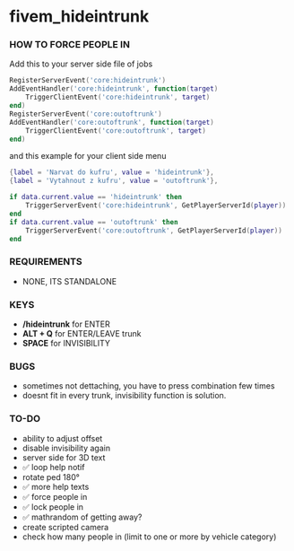 # fivem_hideintrunk
### HOW TO FORCE PEOPLE IN ###

Add this to your server side file of jobs
```lua
RegisterServerEvent('core:hideintrunk')
AddEventHandler('core:hideintrunk', function(target)
    TriggerClientEvent('core:hideintrunk', target)
end)
RegisterServerEvent('core:outoftrunk')
AddEventHandler('core:outoftrunk', function(target)
    TriggerClientEvent('core:outoftrunk', target)
end)
```
and this example for your client side menu
```lua
{label = 'Narvat do kufru', value = 'hideintrunk'},            
{label = 'Vytahnout z kufru', value = 'outoftrunk'}, 

if data.current.value == 'hideintrunk' then
    TriggerServerEvent('core:hideintrunk', GetPlayerServerId(player))
end
if data.current.value == 'outoftrunk' then
    TriggerServerEvent('core:outoftrunk', GetPlayerServerId(player))
end           
```

### REQUIREMENTS ####
- NONE, ITS STANDALONE

### KEYS ####
- **/hideintrunk** for ENTER
- **ALT + Q** for ENTER/LEAVE trunk
- **SPACE** for INVISIBILITY

### BUGS ####
- sometimes not dettaching, you have to press combination few times
- doesnt fit in every trunk, invisibility function is solution.


### TO-DO ###
- ability to adjust offset
- disable invisibility again
- server side for 3D text
- :white_check_mark: loop help notif
- rotate ped 180°
- :white_check_mark: more help texts
- :white_check_mark: force people in
- :white_check_mark: lock people in
- :white_check_mark: mathrandom of getting away?
- create scripted camera
- check how many people in (limit to one or more by vehicle category)
